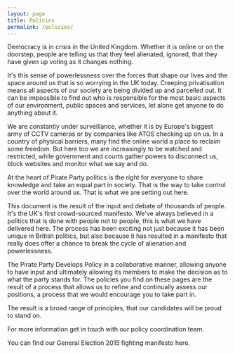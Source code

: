 ```yaml
---
layout: page
title: Policies
permalink: /policies/
---
```

Democracy is in crisis in the United Kingdom. Whether it is online or on the doorstep, people are telling us that they feel alienated, ignored, that they have given up voting as it changes nothing.

It's this sense of powerlessness over the forces that shape our lives and the space around us that is so worrying in the UK today. Creeping privatisation means all aspects of our society are being divided up and parcelled out. It can be impossible to find out who is responsible for the most basic aspects of our environment, public spaces and services, let alone get anyone to do anything about it.

We are constantly under surveillance, whether it is by Europe's biggest army of CCTV cameras or by companies like ATOS checking up on us. In a country of physical barriers, many find the online world a place to reclaim some freedom. But here too we are increasingly to be watched and restricted, while government and courts gather powers to disconnect us, block websites and monitor what we say and do.

At the heart of Pirate Party politics is the right for everyone to share knowledge and take an equal part in society. That is the way to take control over the world around us. That is what we are setting out here.

This document is the result of the input and debate of thousands of people. It's the UK's first crowd-sourced manifesto. We've always believed in a politics that is done with people not to people, this is what we have delivered here. The process has been exciting not just because it has been unique in British politics, but also because it has resulted in a manifesto that really does offer a chance to break the cycle of alienation and powerlessness.

The Pirate Party Develops Policy in a collaborative manner, allowing anyone to have input and ultimately allowing its members to make the decision as to what the party stands for.  The policies you find on these pages are the result of a process that allows us to refine and continually assess our positions, a process that we would encourage you to take part in.

The result is a broad range of principles, that our candidates will be proud to stand on.

For more information get in touch with our policy coordination team.

You can find our General Election 2015 fighting manifesto here.
